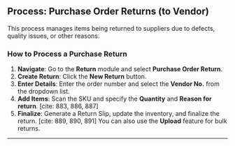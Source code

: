 ## Process: Purchase Order Returns (to Vendor)

This process manages items being returned to suppliers due to defects, quality issues, or other reasons. 

### How to Process a Purchase Return

1. **Navigate**: Go to the **Return** module and select **Purchase Order Return**. 
2. **Create Return**: Click the **New Return** button. 
3. **Enter Details**: Enter the order number and select the **Vendor No.** from the dropdown list. 
4. **Add Items**: Scan the SKU and specify the **Quantity** and **Reason for return**. [cite: 883, 886, 887]
5. **Finalize**: Generate a Return Slip, update the inventory, and finalize the return. [cite: 889, 890, 891] You can also use the **Upload** feature for bulk returns.

---